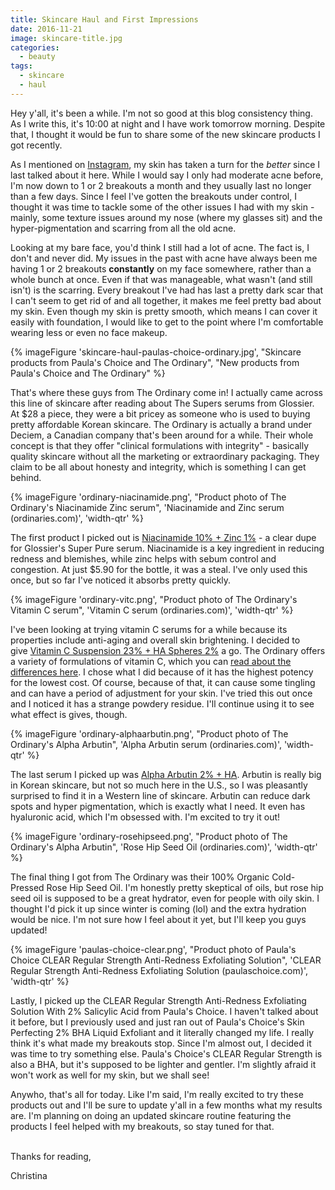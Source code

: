 ```yaml
---
title: Skincare Haul and First Impressions
date: 2016-11-21
image: skincare-title.jpg
categories:
  - beauty
tags:
  - skincare
  - haul
---
```


Hey y'all, it's been a while. I'm not so good at this blog consistency thing. As I write this, it's 10:00 at night and I have work tomorrow morning. Despite that, I thought it would be fun to share some of the new skincare products I got recently.<!-- excerpt -->

As I mentioned on [Instagram](http://instagram.com/christinadannn), my skin has taken a turn for the _better_ since I last talked about it here. While I would say I only had moderate acne before, I'm now down to 1 or 2 breakouts a month and they usually last no longer than a few days. Since I feel I've gotten the breakouts under control, I thought it was time to tackle some of the other issues I had with my skin - mainly, some texture issues around my nose (where my glasses sit) and the hyper-pigmentation and scarring from all the old acne.

Looking at my bare face, you'd think I still had a lot of acne. The fact is, I don't and never did. My issues in the past with acne have always been me having 1 or 2 breakouts **constantly** on my face somewhere, rather than a whole bunch at once. Even if that was manageable, what wasn't (and still isn't) is the scarring. Every breakout I've had has last a pretty dark scar that I can't seem to get rid of and all together, it makes me feel pretty bad about my skin. Even though my skin is pretty smooth, which means I can cover it easily with foundation, I would like to get to the point where I'm comfortable wearing less or even no face makeup.

{% imageFigure 'skincare-haul-paulas-choice-ordinary.jpg', "Skincare products from Paula's Choice and The Ordinary", "New products from Paula's Choice and The Ordinary" %}

That's where these guys from The Ordinary come in! I actually came across this line of skincare after reading about The Supers serums from Glossier. At $28 a piece, they were a bit pricey as someone who is used to buying pretty affordable Korean skincare. The Ordinary is actually a brand under Deciem, a Canadian company that's been around for a while. Their whole concept is that they offer "clinical formulations with integrity" - basically quality skincare without all the marketing or extraordinary packaging. They claim to be all about honesty and integrity, which is something I can get behind.

{% imageFigure 'ordinary-niacinamide.png', "Product photo of The Ordinary's Niacinamide Zinc serum", 'Niacinamide and Zinc serum (ordinaries.com)', 'width-qtr' %}

The first product I picked out is [Niacinamide 10% + Zinc 1%](http://ordinaries.com/product/rdn-niacinamide-10pct-zinc-1pct-30ml) - a clear dupe for Glossier's Super Pure serum. Niacinamide is a key ingredient in reducing redness and blemishes, while zinc helps with sebum control and congestion. At just $5.90 for the bottle, it was a steal. I've only used this once, but so far I've noticed it absorbs pretty quickly.

{% imageFigure 'ordinary-vitc.png', "Product photo of The Ordinary's Vitamin C serum", 'Vitamin C serum (ordinaries.com)', 'width-qtr' %}

I've been looking at trying vitamin C serums for a while because its properties include anti-aging and overall skin brightening. I decided to give [Vitamin C Suspension 23% + HA Spheres 2%](http://ordinaries.com/product/rdn-vitamin-c-suspension-23pct-ha-spheres-2pct-30ml) a go. The Ordinary offers a variety of formulations of vitamin C, which you can [read about the differences here](http://ordinaries.com/vitcguide). I chose what I did because of it has the highest potency for the lowest cost. Of course, because of that, it can cause some tingling and can have a period of adjustment for your skin. I've tried this out once and I noticed it has a strange powdery residue. I'll continue using it to see what effect is gives, though.

{% imageFigure 'ordinary-alphaarbutin.png', "Product photo of The Ordinary's Alpha Arbutin", 'Alpha Arbutin serum (ordinaries.com)', 'width-qtr' %}

The last serum I picked up was [Alpha Arbutin 2% + HA](http://ordinaries.com/product/rdn-alpha-arbutin-2pct-ha-30ml). Arbutin is really big in Korean skincare, but not so much here in the U.S., so I was pleasantly surprised to find it in a Western line of skincare. Arbutin can reduce dark spots and hyper pigmentation, which is exactly what I need. It even has hyaluronic acid, which I'm obsessed with. I'm excited to try it out!

{% imageFigure 'ordinary-rosehipseed.png', "Product photo of The Ordinary's Alpha Arbutin", 'Rose Hip Seed Oil (ordinaries.com)', 'width-qtr' %}

The final thing I got from The Ordinary was their 100% Organic Cold-Pressed Rose Hip Seed Oil. I'm honestly pretty skeptical of oils, but rose hip seed oil is supposed to be a great hydrator, even for people with oily skin. I thought I'd pick it up since winter is coming (lol) and the extra hydration would be nice. I'm not sure how I feel about it yet, but I'll keep you guys updated!

{% imageFigure 'paulas-choice-clear.png', "Product photo of Paula's Choice CLEAR Regular Strength Anti-Redness Exfoliating Solution", 'CLEAR Regular Strength Anti-Redness Exfoliating Solution (paulaschoice.com)', 'width-qtr' %}

Lastly, I picked up the CLEAR Regular Strength Anti-Redness Exfoliating Solution With 2% Salicylic Acid from Paula's Choice. I haven't talked about it before, but I previously used and just ran out of Paula's Choice's Skin Perfecting 2% BHA Liquid Exfoliant and it literally changed my life. I really think it's what made my breakouts stop. Since I'm almost out, I decided it was time to try something else. Paula's Choice's CLEAR Regular Strength is also a BHA, but it's supposed to be lighter and gentler. I'm slightly afraid it won't work as well for my skin, but we shall see!

Anywho, that's all for today. Like I'm said, I'm really excited to try these products out and I'll be sure to update y'all in a few months what my results are. I'm planning on doing an updated skincare routine featuring the products I feel helped with my breakouts, so stay tuned for that.

\
Thanks for reading,

Christina
